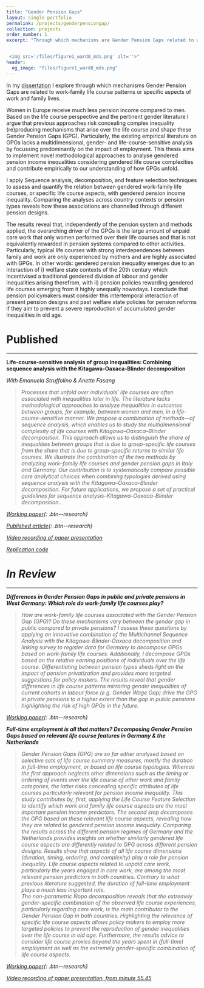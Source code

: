 ```yaml
---
title: "Gender Pension Gaps"
layout: single-portfolio
permalink: /projects/genderpensiongap/
collection: projects
order_number: 1
excerpt: "Through which mechanisms are Gender Pension Gaps related to work-family life course patterns or specific aspects of work and family lives?


 <img src='/files/figure1_ward8_mds.png' alt=''>"
header: 
  og_image: "files/figure1_ward8_mds.png"
---
```


In my [dissertation](https://ora.ox.ac.uk/objects/uuid:74763cc3-e58c-4581-abe3-ce542e8774fd) I explore through which mechanisms Gender Pension Gaps are related to work-family life course patterns or specific aspects of work and family lives. 

Women in Europe receive much less pension income compared to men. Based on the life course perspective and the pertinent gender literature I argue that previous approaches risk concealing complex inequality (re)producing mechanisms that arise over the life course and shape these Gender Pension Gaps (GPG). Particularly, the existing empirical literature on GPGs lacks a multidimensional, gender- and life-course-sensitive analysis by focussing predominantly on the impact of employment. This thesis aims to implement novel methodological approaches to analyse gendered pension income inequalities considering gendered life course complexities and contribute empirically to our understanding of how GPGs unfold.

I apply Sequence analysis, decomposition, and feature selection techniques to assess and quantify the relation between gendered work-family life courses, or specific life course aspects, with gendered pension income inequality. Comparing the analyses across country contexts or pension types reveals how these associations are channelled through different pension designs.

The results reveal that, independently of the pension system and methods applied, the overarching driver of the GPGs is the large amount of unpaid care work that only women performed over their life courses and that is not equivalently rewarded in pension systems compared to other activities. Particularly, typical life courses with strong interdependences between family and work are only experienced by mothers and are highly associated with GPGs. In other words: gendered pension inequality emerges due to an interaction of i) welfare state contexts of the 20th century which incentivised a traditional gendered division of labour and gender inequalities arising therefrom, with ii) pension policies rewarding gendered life courses emerging from it highly unequally nowadays. I conclude that pension policymakers must consider this intertemporal interaction of present pension designs and past welfare state policies for pension reforms if they aim to prevent a severe reproduction of accumulated gender inequalities in old age.


Published
======
------
**Life-course-sensitive analysis of group inequalities: Combining sequence analysis with the Kitagawa-Oaxaca-Blinder decomposition**

<i>With Emanuela Struffolino & Anette Fasang<i>
> Processes that unfold over individuals’ life courses are often associated with inequalities later in life. The literature lacks methodological approaches to analyze inequalities in outcomes between groups, for example, between women and men, in a life-course-sensitive manner. We propose a combination of methods—of sequence analysis, which enables us to study the multidimensional complexity of life courses with Kitagawa–Oaxaca–Blinder decomposition. This approach allows us to distinguish the share of inequalities between groups that is due to group-specific life courses from the share that is due to group-specific returns to similar life courses. We illustrate the combination of the two methods by analyzing work–family life courses and gender pension gaps in Italy and Germany. Our contribution is to systematically compare possible core analytical choices when combining typologies derived using sequence analysis with the Kitagawa–Oaxaca–Blinder decomposition. For future applications, we propose a set of practical guidelines for sequence analysis–Kitagawa–Oaxaca–Blinder decomposition.. 

[Working paper](https://osf.io/preprints/socarxiv/7k4vt/){: .btn--research} 

[Published article](https://journals.sagepub.com/doi/10.1177/00491241231224226){: .btn--research} 

[Video recording of paper presentation](https://www.youtube.com/watch?v=tQ9MEWkMWvs)

[Replication code](https://osf.io/ke3mg/)


In Review
======
------
**Differences in Gender Pension Gaps in public and private pensions in West Germany: Which role do work-family life courses play?**

> How are work-family life courses associated with the Gender Pension Gap (GPG)? Do these mechanisms vary between the gender gap in public compared to private pensions? I assess these questions by applying an innovative combination of the Multichannel Sequence Analysis with the Kitagawa-Blinder-Oaxaca decomposition and linking survey to register data for Germany to decompose GPGs based on work-family life courses. Additionally, I decompose GPGs based on the relative earning positions of individuals over the life course. Differentiating between pension types sheds light on the impact of pension privatization and provides more targeted suggestions for policy makers. The results reveal that gender differences in life course patterns mirroring gender inequalities of current cohorts in labour force (e.g. Gender Wage Gap) drive the GPG in private pensions to a higher extent than the gap in public pensions highlighting the risk of high GPGs in the future.

[Working paper](https://osf.io/preprints/socarxiv/czn74){: .btn--research} 

**Full-time employment is all that matters? Decomposing Gender Pension Gaps based on relevant life course features in Germany & the Netherlands**

> Gender Pension Gaps (GPG) are so far either analysed based on selective sets of life course summary measures, mostly the duration in full-time employment, or based on life course typologies. Whereas the first approach neglects other dimensions such as the timing or ordering of events over the life course of other work and family categories, the latter risks concealing specific attributes of life courses particularly relevant for pension income inequality. This study contributes by, first, applying the Life Course Feature Selection to identify which work and family life course aspects are the most important pension income predictors. The second step decomposes the GPG based on these relevant life course aspects, revealing how they are related to gendered pension income inequality. Comparing the results across the different pension regimes of Germany and the Netherlands provides insights on whether similarly gendered life course aspects are differently related to GPG across different pension designs.
Results show that aspects of all life course dimensions (duration, timing, ordering, and complexity) play a role for pension inequality. Life course aspects related to unpaid care work, particularly the years engaged in care work, are among the most relevant pension predictors in both countries. Contrary to what previous literature suggested, the duration of full-time employment plays a much less important role.  
The non-parametric Ñopo decomposition reveals that the extremely gender-specific combination of the observed life course experiences, particularly regarding care work, is the main contributor to the Gender Pension Gap in both countries. Highlighting the relevance of specific life course aspects allows policy makers to employ more targeted policies to prevent the reproduction of gender inequalities over the life course in old age. Furthermore, the results advice to consider life course proxies beyond the years spent in (full-time) employment as well as the extremely gender-specific combination of life course aspects.

[Working paper](https://osf.io/preprints/socarxiv/fbq92){: .btn--research} 

[Video recording of paper presentation, from minute 55.45](https://www.youtube.com/watch?v=tQ9MEWkMWvs)
